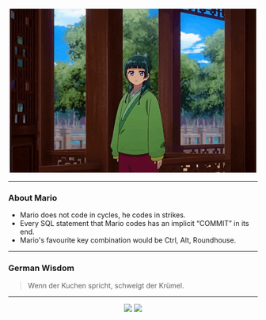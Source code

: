 <p align="center">
  <img src="assets/maomao.gif" />
</p>

---

### About Mario
- Mario does not code in cycles, he codes in strikes.
- Every SQL statement that Mario codes has an implicit “COMMIT” in its end.
- Mario's favourite key combination would be Ctrl, Alt, Roundhouse.

---

### German Wisdom
> Wenn der Kuchen spricht, schweigt der Krümel.

---

<p align="center">
  <a>
    <img height="180em" src="https://github-readme-stats-eight-theta.vercel.app/api?username=Torfkopp&show_icons=true&theme=dark&include_all_commits=true&count_private=true"/>
  </a>
  <a href="https://github.com/Torfkopp?tab=repositories">
    <img height="180em" src="https://github-readme-stats-eight-theta.vercel.app/api/top-langs/?username=torfkopp&layout=compact&theme=dark&langs_count=8&hide=java"/>
  </a>
</p>
